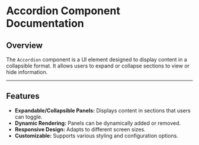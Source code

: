 # Accordion Component Documentation

## Overview

The `Accordion` component is a UI element designed to display content in a collapsible format. It allows users to expand or collapse sections to view or hide information.

---

## Features

- **Expandable/Collapsible Panels:** Displays content in sections that users can toggle.
- **Dynamic Rendering:** Panels can be dynamically added or removed.
- **Responsive Design:** Adapts to different screen sizes.
- **Customizable:** Supports various styling and configuration options.
